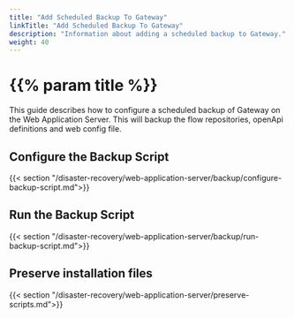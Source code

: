 ```yaml
---
title: "Add Scheduled Backup To Gateway"
linkTitle: "Add Scheduled Backup To Gateway"
description: "Information about adding a scheduled backup to Gateway."
weight: 40
---
```


# {{% param title %}}

This guide describes how to configure a scheduled backup of Gateway on the Web Application Server. This will backup the flow repositories, openApi definitions and web config file.

## Configure the Backup Script

{{< section "/disaster-recovery/web-application-server/backup/configure-backup-script.md">}}

## Run the Backup Script

{{< section "/disaster-recovery/web-application-server/backup/run-backup-script.md">}}

## Preserve installation files

{{< section "/disaster-recovery/web-application-server/preserve-scripts.md">}}